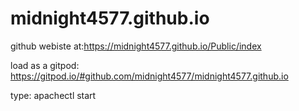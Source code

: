 # midnight4577.github.io

github webiste at:https://midnight4577.github.io/Public/index

load as a gitpod:
https://gitpod.io/#github.com/midnight4577/midnight4577.github.io

type:
apachectl start
